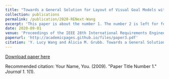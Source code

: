 ```yaml
---
title: "Towards a General Solution for Layout of Visual Goal Models with Actors"
collection: publications
permalink: /publication/2020-RENext-Wang
excerpt: 'This paper is about the number 1. The number 2 is left for future work.'
date: 2020-09-01
venue: 'Proceedings of the IEEE 28th International Requirements Engineering Conference (RE'20)'
paperurl: 'http://academicpages.github.io/files/paper3.pdf'
citation: 'Y. Lucy Wang and Alicia M. Grubb. Towards a General Solution for Layout of Visual Goal Mod- els with Actors. In Proceedings of the IEEE 28th International Requirements Engineering Conference (RE)&quot;, 2020'
---
```


<!--Abstract: Goal models help stakeholders make trade-off decisions in the early stages of project development. 
While these approaches have significant analysis capabilities, 
they have yet to see broad industrial adoption, with the construction of scalable, realistic goal models acting as a significant barrier. Over the last decade, researchers have used _force-directed algorithms_, specifically GraphViz, to layout goal models and have called for improved layout algorithms to better accommodate the unique challenges presented by actor-based models. We extend a force-directed algorithm to include goal model heuristics, and 
independently arrived at a domain specific version of a generic layout algorithm for _undirected compound graphs_.
As initial validation of the effectiveness and scalability of our algorithm, we implement our approach in AnonymousTool, a goal model analysis tool. Initial results are promising; yet, further collaboration and validation across the various goal modeling approaches (e.g., GRL, iStar, Tropos) is required before we can recommend our approach to be adopted in tooling. This paper presents early results and lays a foundation for discussion within our GORE community.-->


[Download paper here](http://academicpages.github.io/files/paper1.pdf)

Recommended citation: Your Name, You. (2009). "Paper Title Number 1." <i>Journal 1</i>. 1(1).